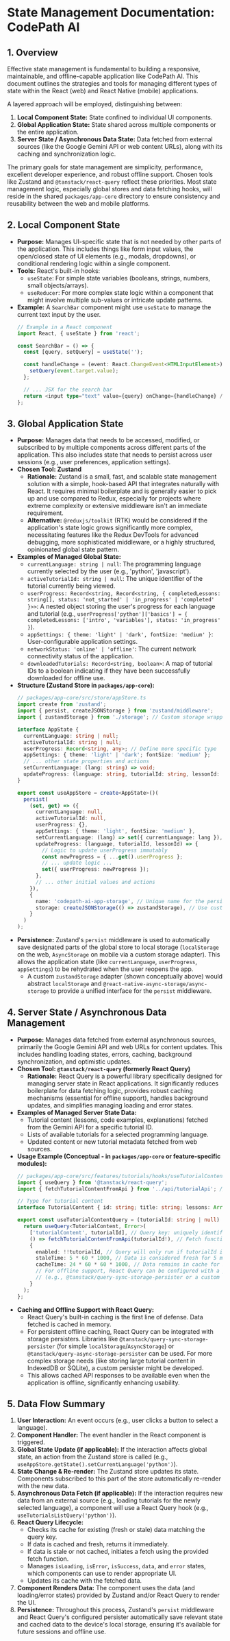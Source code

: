 # State Management Documentation: CodePath AI

## 1. Overview

Effective state management is fundamental to building a responsive, maintainable, and offline-capable application like CodePath AI. This document outlines the strategies and tools for managing different types of state within the React (web) and React Native (mobile) applications.

A layered approach will be employed, distinguishing between:

1.  **Local Component State:** State confined to individual UI components.
2.  **Global Application State:** State shared across multiple components or the entire application.
3.  **Server State / Asynchronous Data State:** Data fetched from external sources (like the Google Gemini API or web content URLs), along with its caching and synchronization logic.

The primary goals for state management are simplicity, performance, excellent developer experience, and robust offline support. Chosen tools like Zustand and `@tanstack/react-query` reflect these priorities. Most state management logic, especially global stores and data fetching hooks, will reside in the shared `packages/app-core` directory to ensure consistency and reusability between the web and mobile platforms.

## 2. Local Component State

*   **Purpose:** Manages UI-specific state that is not needed by other parts of the application. This includes things like form input values, the open/closed state of UI elements (e.g., modals, dropdowns), or conditional rendering logic within a single component.
*   **Tools:** React's built-in hooks:
    *   `useState`: For simple state variables (booleans, strings, numbers, small objects/arrays).
    *   `useReducer`: For more complex state logic within a component that might involve multiple sub-values or intricate update patterns.
*   **Example:** A `SearchBar` component might use `useState` to manage the current text input by the user.
    ```typescript
    // Example in a React component
    import React, { useState } from 'react';

    const SearchBar = () => {
      const [query, setQuery] = useState('');

      const handleChange = (event: React.ChangeEvent<HTMLInputElement>) => {
        setQuery(event.target.value);
      };

      // ... JSX for the search bar
      return <input type="text" value={query} onChange={handleChange} />;
    };
    ```

## 3. Global Application State

*   **Purpose:** Manages data that needs to be accessed, modified, or subscribed to by multiple components across different parts of the application. This also includes state that needs to persist across user sessions (e.g., user preferences, application settings).
*   **Chosen Tool: Zustand**
    *   **Rationale:** Zustand is a small, fast, and scalable state management solution with a simple, hook-based API that integrates naturally with React. It requires minimal boilerplate and is generally easier to pick up and use compared to Redux, especially for projects where extreme complexity or extensive middleware isn't an immediate requirement.
    *   **Alternative:** `@reduxjs/toolkit` (RTK) would be considered if the application's state logic grows significantly more complex, necessitating features like the Redux DevTools for advanced debugging, more sophisticated middleware, or a highly structured, opinionated global state pattern.
*   **Examples of Managed Global State:**
    *   `currentLanguage: string | null`: The programming language currently selected by the user (e.g., 'python', 'javascript').
    *   `activeTutorialId: string | null`: The unique identifier of the tutorial currently being viewed.
    *   `userProgress: Record<string, Record<string, { completedLessons: string[], status: 'not_started' | 'in_progress' | 'completed' }>>`: A nested object storing the user's progress for each language and tutorial (e.g., `userProgress['python']['basics'] = { completedLessons: ['intro', 'variables'], status: 'in_progress' }`).
    *   `appSettings: { theme: 'light' | 'dark', fontSize: 'medium' }`: User-configurable application settings.
    *   `networkStatus: 'online' | 'offline'`: The current network connectivity status of the application.
    *   `downloadedTutorials: Record<string, boolean>`: A map of tutorial IDs to a boolean indicating if they have been successfully downloaded for offline use.
*   **Structure (Zustand Store in `packages/app-core`):**
    ```typescript
    // packages/app-core/src/store/appStore.ts
    import create from 'zustand';
    import { persist, createJSONStorage } from 'zustand/middleware';
    import { zustandStorage } from './storage'; // Custom storage wrapper (see persistence section)

    interface AppState {
      currentLanguage: string | null;
      activeTutorialId: string | null;
      userProgress: Record<string, any>; // Define more specific type
      appSettings: { theme: 'light' | 'dark'; fontSize: 'medium' };
      // ... other state properties and actions
      setCurrentLanguage: (lang: string) => void;
      updateProgress: (language: string, tutorialId: string, lessonId: string) => void;
    }

    export const useAppStore = create<AppState>()(
      persist(
        (set, get) => ({
          currentLanguage: null,
          activeTutorialId: null,
          userProgress: {},
          appSettings: { theme: 'light', fontSize: 'medium' },
          setCurrentLanguage: (lang) => set({ currentLanguage: lang }),
          updateProgress: (language, tutorialId, lessonId) => {
            // Logic to update userProgress immutably
            const newProgress = { ...get().userProgress };
            // ... update logic ...
            set({ userProgress: newProgress });
          },
          // ... other initial values and actions
        }),
        {
          name: 'codepath-ai-app-storage', // Unique name for the persisted state
          storage: createJSONStorage(() => zustandStorage), // Use custom platform-agnostic storage
        }
      )
    );
    ```
*   **Persistence:** Zustand's `persist` middleware is used to automatically save designated parts of the global store to local storage (`localStorage` on the web, `AsyncStorage` on mobile via a custom storage adapter). This allows the application state (like `currentLanguage`, `userProgress`, `appSettings`) to be rehydrated when the user reopens the app.
    *   A custom `zustandStorage` adapter (shown conceptually above) would abstract `localStorage` and `@react-native-async-storage/async-storage` to provide a unified interface for the `persist` middleware.

## 4. Server State / Asynchronous Data Management

*   **Purpose:** Manages data fetched from external asynchronous sources, primarily the Google Gemini API and web URLs for content updates. This includes handling loading states, errors, caching, background synchronization, and optimistic updates.
*   **Chosen Tool: `@tanstack/react-query` (formerly React Query)**
    *   **Rationale:** React Query is a powerful library specifically designed for managing server state in React applications. It significantly reduces boilerplate for data fetching logic, provides robust caching mechanisms (essential for offline support), handles background updates, and simplifies managing loading and error states.
*   **Examples of Managed Server State Data:**
    *   Tutorial content (lessons, code examples, explanations) fetched from the Gemini API for a specific tutorial ID.
    *   Lists of available tutorials for a selected programming language.
    *   Updated content or new tutorial metadata fetched from web sources.
*   **Usage Example (Conceptual - in `packages/app-core` or feature-specific modules):**
    ```typescript
    // packages/app-core/src/features/tutorials/hooks/useTutorialContentQuery.ts
    import { useQuery } from '@tanstack/react-query';
    import { fetchTutorialContentFromApi } from '../api/tutorialApi'; // Your API fetching function

    // Type for tutorial content
    interface TutorialContent { id: string; title: string; lessons: Array<{ id: string; title: string; content: string; }>; }

    export const useTutorialContentQuery = (tutorialId: string | null) => {
      return useQuery<TutorialContent, Error>(
        ['tutorialContent', tutorialId], // Query key: uniquely identifies this query
        () => fetchTutorialContentFromApi(tutorialId!), // Fetch function
        {
          enabled: !!tutorialId, // Query will only run if tutorialId is truthy
          staleTime: 5 * 60 * 1000, // Data is considered fresh for 5 minutes
          cacheTime: 24 * 60 * 60 * 1000, // Data remains in cache for 24 hours (even if stale)
          // For offline support, React Query can be configured with a persister
          // (e.g., @tanstack/query-sync-storage-persister or a custom one using idb/expo-sqlite)
        }
      );
    };
    ```
*   **Caching and Offline Support with React Query:**
    *   React Query's built-in caching is the first line of defense. Data fetched is cached in memory.
    *   For persistent offline caching, React Query can be integrated with storage persisters. Libraries like `@tanstack/query-sync-storage-persister` (for simple `localStorage`/`AsyncStorage`) or `@tanstack/query-async-storage-persister` can be used. For more complex storage needs (like storing large tutorial content in IndexedDB or SQLite), a custom persister might be developed.
    *   This allows cached API responses to be available even when the application is offline, significantly enhancing usability.

## 5. Data Flow Summary

1.  **User Interaction:** An event occurs (e.g., user clicks a button to select a language).
2.  **Component Handler:** The event handler in the React component is triggered.
3.  **Global State Update (if applicable):** If the interaction affects global state, an action from the Zustand store is called (e.g., `useAppStore.getState().setCurrentLanguage('python')`).
4.  **State Change & Re-render:** The Zustand store updates its state. Components subscribed to this part of the store automatically re-render with the new data.
5.  **Asynchronous Data Fetch (if applicable):** If the interaction requires new data from an external source (e.g., loading tutorials for the newly selected language), a component will use a React Query hook (e.g., `useTutorialsListQuery('python')`).
6.  **React Query Lifecycle:**
    *   Checks its cache for existing (fresh or stale) data matching the query key.
    *   If data is cached and fresh, returns it immediately.
    *   If data is stale or not cached, initiates a fetch using the provided fetch function.
    *   Manages `isLoading`, `isError`, `isSuccess`, `data`, and `error` states, which components can use to render appropriate UI.
    *   Updates its cache with the fetched data.
7.  **Component Renders Data:** The component uses the data (and loading/error states) provided by Zustand and/or React Query to render the UI.
8.  **Persistence:** Throughout this process, Zustand's `persist` middleware and React Query's configured persister automatically save relevant state and cached data to the device's local storage, ensuring it's available for future sessions and offline use.